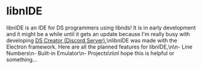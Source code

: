 libnIDE
=======

libnIDE is an IDE for DS programmers using libnds! It is in early development and it might be a while until it gets an update because I'm really busy with developing [DS Creator (Discord Server).](https://discord.com/invite/CqrXmqxAf8)\\nlibnIDE was made with the Electron framework. Here are all the planned features for libnIDE,\\n\\n- Line Numbers\\n- Built-in Emulator\\n- Projects\\n\\nI hope this is helpful or something...